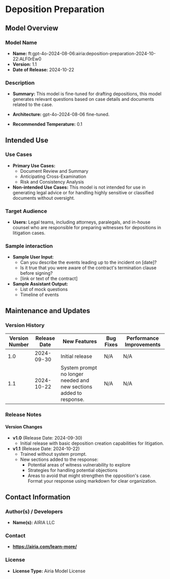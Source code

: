 # Deposition Preparation

## Model Overview

### Model Name
- **Name:** ft:gpt-4o-2024-08-06:airia:deposition-preparation-2024-10-22:ALF0rEw0
- **Version:** 1.1
- **Date of Release:** 2024-10-22

### Description
- **Summary:** This model is fine-tuned for drafting depositions, this model generates relevant questions based on case details and documents related to the case.

- **Architecture:**  gpt-4o-2024-08-06 fine-tuned.
- **Recommended Temperature:** 0.1

## Intended Use

### Use Cases
- **Primary Use Cases:**
  - Document Review and Summary
  - Anticipating Cross-Examination
  - Risk and Consistency Analysis
- **Non-intended Use Cases:** This model is not intended for use in generating legal advice or for handling highly sensitive or classified documents without oversight.

### Target Audience
- **Users:** Legal teams, including attorneys, paralegals, and in-house counsel who are responsible for preparing witnesses for depositions in litigation cases.
  
### Sample interaction
- **Sample User Input**: 
  - Can you describe the events leading up to the incident on [date]?
  - Is it true that you were aware of the contract's termination clause before signing?
  - [link or text of the contract]
- **Sample Assistant Output:**
  - List of mock questions
  - Timeline of events




## Maintenance and Updates

### Version History
| Version Number | Release Date | New Features                  | Bug Fixes                   | Performance Improvements     |
|----------------|--------------|-------------------------------|-----------------------------|------------------------------|
| 1.0            | 2024-09-30  | Initial release               | N/A | N/A |
| 1.1            | 2024-10-22  | System prompt no longer needed and new sections added to response. | N/A | N/A |



### Release Notes
#### Version Changes
- **v1.0** (Release Date: 2024-09-30)
  - Initial release with basic deposition creation capabilities for litigation. 
- **v1.1** (Release Date: 2024-10-22)
  - Trained without system prompt.
  - New sections added to the response:
    - Potential areas of witness vulnerability to explore
    - Strategies for handling potential objections
    - Areas to avoid that might strengthen the opposition's case. Format your response using markdown for clear organization.


## Contact Information

### Author(s) / Developers
- **Name(s):** AIRIA LLC

### Contact
- **https://airia.com/learn-more/** 

### License
- **License Type:** Airia Model License
